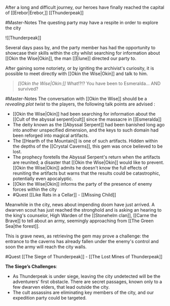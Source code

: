After a long and difficult journey, our heroes have finally reached the capital of [[Erebor|Erebor,]] [[Thunderpeak]]

#Master-Notes The questing party may have a respite in order to explore the city

![[Thunderpeak]]

Several days pass by, and the party member has had the opportunity to showcase their skills within the city whilst searching for information about [[Okin the Wise|Okin]], the man [[Elune]] directed our party to.

After gaining some notoriety, or by igniting the archivist's curiosity, it is possible to meet directly with [[Okin the Wise|Okin]] and talk to him.

> *[[Okin the Wise|Okin:]]*  What!?!? You have been to Esmeralda... AND survived?

#Master-Notes The conversation with [[Okin the Wise]] should be a *revealing plot twist* to the players, the following talk points are advised :

- [[Okin the Wise|Okin]] had been searching for information about the [[Cult of the abyssal serpent|cult]] since the massacre in [[Esmeralda]]
- The deity known as the [[Abyssal Serpent]] had been banished long ago into another unspecified dimension, and the keys to such domain had been reforged into magical artifacts.
- The [[Hearth of the Mountain]] is one of such artifacts. Hidden within the depths of the [[Crystal Caverns]], this gem was once believed to be lost. 
- The prophecy foretells the Abyssal Serpent's return when the artifacts are reunited; a disaster that [[Okin the Wise|Okin]] would like to prevent. [[Okin the Wise|Okin]] admits he doesn't know the full effects of reuniting the artifacts but warns that the results could be catastrophic, potentially even apocalyptic.
- [[Okin the Wise|Okin]] informs the party of the presence of enemy forces within the city 
- #Quest [[Like Rats in a Cellar]] - [[Missing Child]]

Meanwhile in the city, news about impending doom have just arrived. A dwarven scout has just reached the stronghold and is asking an hearing to the king's counselor, High Warden of the [[Stonehelm clan]], [[Carne the Brave]] to tell about an army, seemingly approaching from [[The Green Sea|the forest]].

This is grave news, as retrieving the gem may prove a challenge: the entrance to the caverns has already fallen under the enemy's control and soon the army will reach the city walls.

#Quest [[The Siege of Thunderpeak]] - [[The Lost Mines of Thunderpeak]]

**The Siege’s Challenges**:

- As Thunderpeak is under siege, leaving the city undetected will be the adventurers' first obstacle. There are secret passages, known only to a few dwarven elders, that lead outside the city.
- The cult assassins are eliminating key members of the city, and our expedition party could be targeted.
